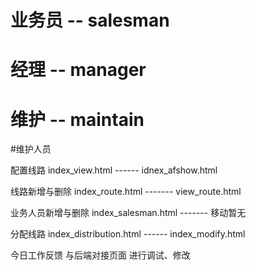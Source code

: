 

# 业务员   -- salesman
# 经理   -- manager
# 维护   -- maintain




#维护人员 

配置线路       index_view.html     ------      idnex_afshow.html

线路新增与删除  index_route.html ------- view_route.html

业务人员新增与删除  index_salesman.html  -------   移动暂无

分配线路       index_distribution.html    ------   index_modify.html


今日工作反馈
与后端对接页面
进行调试、修改
